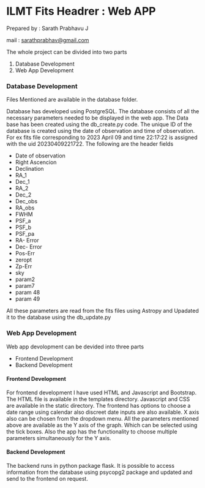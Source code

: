 # ILMT Fits Headrer : Web APP
Prepared by : Sarath Prabhavu J 

mail : sarathprabhav@gmail.com

The whole project can be divided into two parts 
1. Database Development
2. Web App Development

### Database Development

Files Mentioned are available in the database folder. 

Database has developed using PostgreSQL. The database consists of all the necessary parameters needed to be displayed in the web app. The Data base has been created using the db_create.py code.  The unique ID of the database   is created using the date of observation and time of observation. For ex fits file corresponding to 2023 April 09 and time 22:17:22 is assigned with the uid 20230409221722. The following are the header fields
- Date of observation
- Right Ascencion 
- Declination
- RA_1
- Dec_1 
- RA_2
- Dec_2 
- Dec_obs 
- RA_obs
- FWHM 
- PSF_a 
- PSF_b 
- PSF_pa
- RA- Error
- Dec- Error
- Pos-Err 
- zeropt 
- Zp-Err
- sky 
- param2 
- param7
- param 48
- param 49 

All these parameters are read from the fits files using Astropy and Upadated it to the database using the db_update.py


### Web App Development
Web app devolopment can be devided into three parts 

- Frontend Development
- Backend Development

#### Frontend Development

For frontend development I have used HTML and Javascript and Bootstrap. The HTML file is available in the templates directory. Javascript and CSS are available in the static directory. The frontend has options to choose a date range using calendar also discreet date inputs are also available. X axis also can be chosen from the dropdown menu. All the parameters mentioned above are available as the Y axis of the graph. Which can be selected using the tick boxes. Also the app has the functionality to choose multiple parameters simultaneously for the Y axis.

#### Backend Development
The backend runs in python package flask. It is possible to access information from the database using psycopg2 package and updated and send to the frontend on request. 
